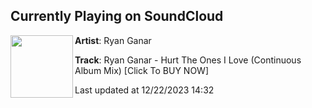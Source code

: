 ## Currently Playing on SoundCloud

[<img align="left" width="100" src="https://i1.sndcdn.com/artworks-5Wxf3qnBXIqTolzd-XzIiyg-t500x500.jpg">](https://soundcloud.com/djryanganar/ryan-ganar-hurt-the-ones-i-love-continuous-album-mix)

**Artist**: Ryan Ganar 

**Track**: Ryan Ganar - Hurt The Ones I Love (Continuous Album Mix) [Click To BUY NOW]

Last updated at 12/22/2023 14:32
